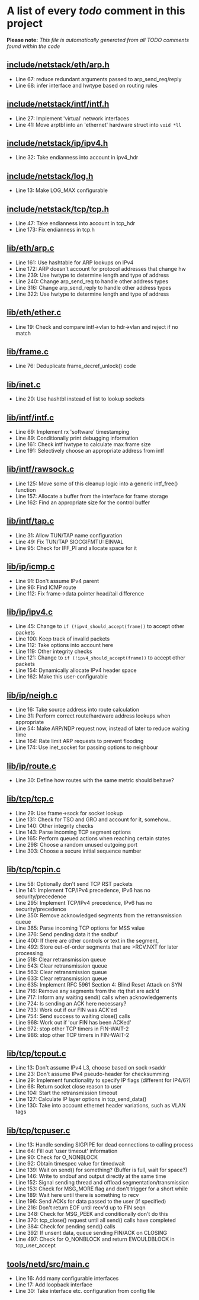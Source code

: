 # A list of every _todo_ comment in this project
**Please note:** _This file is automatically generated from all TODO comments found within the code_
## [include/netstack/eth/arp.h](include/netstack/eth/arp.h)
  - Line 67: reduce redundant arguments passed to arp_send_req/reply
  - Line 68: infer interface and hwtype based on routing rules

## [include/netstack/intf/intf.h](include/netstack/intf/intf.h)
  - Line 27: Implement 'virtual' network interfaces
  - Line 41: Move arptbl into an 'ethernet' hardware struct into `void *ll`

## [include/netstack/ip/ipv4.h](include/netstack/ip/ipv4.h)
  - Line 32: Take endianness into account in ipv4_hdr

## [include/netstack/log.h](include/netstack/log.h)
  - Line 13: Make LOG_MAX configurable

## [include/netstack/tcp/tcp.h](include/netstack/tcp/tcp.h)
  - Line 47: Take endianness into account in tcp_hdr
  - Line 173: Fix endianness in tcp.h

## [lib/eth/arp.c](lib/eth/arp.c)
  - Line 161: Use hashtable for ARP lookups on IPv4
  - Line 172: ARP doesn't account for protocol addresses that change hw
  - Line 239: Use hwtype to determine length and type of address
  - Line 240: Change arp_send_req to handle other address types
  - Line 316: Change arp_send_reply to handle other address types
  - Line 322: Use hwtype to determine length and type of address

## [lib/eth/ether.c](lib/eth/ether.c)
  - Line 19: Check and compare intf->vlan to hdr->vlan and reject if no match

## [lib/frame.c](lib/frame.c)
  - Line 76: Deduplicate frame_decref_unlock() code

## [lib/inet.c](lib/inet.c)
  - Line 20: Use hashtbl instead of list to lookup sockets

## [lib/intf/intf.c](lib/intf/intf.c)
  - Line 69: Implement rx 'software' timestamping
  - Line 89: Conditionally print debugging information
  - Line 161: Check intf hwtype to calculate max frame size
  - Line 191: Selectively choose an appropriate address from intf

## [lib/intf/rawsock.c](lib/intf/rawsock.c)
  - Line 125: Move some of this cleanup logic into a generic intf_free() function
  - Line 157: Allocate a buffer from the interface for frame storage
  - Line 162: Find an appropriate size for the control buffer

## [lib/intf/tap.c](lib/intf/tap.c)
  - Line 31: Allow TUN/TAP name configuration
  - Line 49: Fix TUN/TAP SIOCGIFMTU: EINVAL
  - Line 95: Check for IFF_PI and allocate space for it

## [lib/ip/icmp.c](lib/ip/icmp.c)
  - Line 91: Don't assume IPv4 parent
  - Line 96: Find ICMP route
  - Line 112: Fix frame->data pointer head/tail difference

## [lib/ip/ipv4.c](lib/ip/ipv4.c)
  - Line 45: Change to `if (!ipv4_should_accept(frame))` to accept other packets
  - Line 100: Keep track of invalid packets
  - Line 112: Take options into account here
  - Line 119: Other integrity checks
  - Line 121: Change to `if (!ipv4_should_accept(frame))` to accept other packets
  - Line 154: Dynamically allocate IPv4 header space
  - Line 162: Make this user-configurable

## [lib/ip/neigh.c](lib/ip/neigh.c)
  - Line 16: Take source address into route calculation
  - Line 31: Perform correct route/hardware address lookups when appropriate
  - Line 54: Make ARP/NDP request now, instead of later to reduce waiting time
  - Line 164: Rate limit ARP requests to prevent flooding
  - Line 174: Use inet_socket for passing options to neighbour

## [lib/ip/route.c](lib/ip/route.c)
  - Line 30: Define how routes with the same metric should behave?

## [lib/tcp/tcp.c](lib/tcp/tcp.c)
  - Line 29: Use frame->sock for socket lookup
  - Line 131: Check for TSO and GRO and account for it, somehow..
  - Line 140: Other integrity checks
  - Line 143: Parse incoming TCP segment options
  - Line 165: Perform queued actions when reaching certain states
  - Line 298: Choose a random unused outgoing port
  - Line 303: Choose a secure initial sequence number

## [lib/tcp/tcpin.c](lib/tcp/tcpin.c)
  - Line 58: Optionally don't send TCP RST packets
  - Line 141: Implement TCP/IPv4 precedence, IPv6 has no security/precedence
  - Line 295: Implement TCP/IPv4 precedence, IPv6 has no security/precedence
  - Line 350: Remove acknowledged segments from the retransmission queue
  - Line 365: Parse incoming TCP options for MSS value
  - Line 376: Send pending data it the sndbuf
  - Line 400: If there are other controls or text in the segment,
  - Line 492: Store out-of-order segments that are >RCV.NXT for later processing
  - Line 518: Clear retransmission queue
  - Line 543: Clear retransmission queue
  - Line 563: Clear retransmission queue
  - Line 633: Clear retransmission queue
  - Line 635: Implement RFC 5961 Section 4: Blind Reset Attack on SYN
  - Line 716: Remove any segments from the rtq that are ack'd
  - Line 717: Inform any waiting send() calls when acknowledgements
  - Line 724: Is sending an ACK here necessary?
  - Line 733: Work out if our FIN was ACK'ed
  - Line 754: Send success to waiting close() calls
  - Line 968: Work out if 'our FIN has been ACKed'
  - Line 972: stop other TCP timers in FIN-WAIT-2
  - Line 986: stop other TCP timers in FIN-WAIT-2

## [lib/tcp/tcpout.c](lib/tcp/tcpout.c)
  - Line 13: Don't assume IPv4 L3, choose based on sock->saddr
  - Line 23: Don't assume IPv4 pseudo-header for checksumming
  - Line 29: Implement functionality to specify IP flags (different for IP4/6?)
  - Line 68: Return socket close reason to user
  - Line 104: Start the retransmission timeout
  - Line 127: Calculate IP layer options in tcp_send_data()
  - Line 130: Take into account ethernet header variations, such as VLAN tags

## [lib/tcp/tcpuser.c](lib/tcp/tcpuser.c)
  - Line 13: Handle sending SIGPIPE for dead connections to calling process
  - Line 64: Fill out 'user timeout' information
  - Line 90: Check for O_NONBLOCK
  - Line 92: Obtain timespec value for timedwait
  - Line 139: Wait on send() for something? (Buffer is full, wait for space?)
  - Line 146: Write to sndbuf and output directly at the same time
  - Line 152: Signal sending thread and offload segmentation/transmission
  - Line 153: Check for MSG_MORE flag and don't trigger for a short while
  - Line 189: Wait here until there is something to recv
  - Line 196: Send ACKs for data passed to the user (if specified)
  - Line 216: Don't return EOF until recv'd up to FIN seqn
  - Line 348: Check for MSG_PEEK and conditionally don't do this
  - Line 370: tcp_close() request until all send() calls have completed
  - Line 384: Check for pending send() calls
  - Line 392: If unsent data, queue sending FIN/ACK on CLOSING
  - Line 497: Check for O_NONBLOCK and return EWOULDBLOCK in tcp_user_accept

## [tools/netd/src/main.c](tools/netd/src/main.c)
  - Line 16: Add many configurable interfaces
  - Line 17: Add loopback interface
  - Line 30: Take interface etc. configuration from config file
